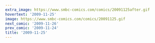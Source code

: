 ```yaml
---
extra_image: https://www.smbc-comics.com/comics/20091125after.gif
hovertext: '2009-11-25'
image: https://www.smbc-comics.com/comics/20091125.gif
next_comic: '2009-11-26'
prev_comic: '2009-11-24'
title: '2009-11-25'
---
```


